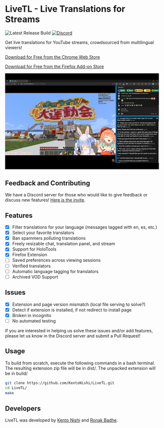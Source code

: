 # LiveTL - Live Translations for Streams

![Latest Release Build](https://github.com/KentoNishi/LiveTL/workflows/Latest%20Release%20Build/badge.svg)
[![Discord](https://img.shields.io/discord/780938154437640232.svg?label=&logo=discord&logoColor=ffffff&color=7389D8&labelColor=6A7EC2)](https://discord.gg/uJrV3tmthg)

Get live translations for YouTube streams, crowdsourced from multilingual viewers!

[Download for Free from the Chrome Web Store](https://chrome.google.com/webstore/detail/livetl-live-translations/moicohcfhhbmmngneghfjfjpdobmmnlg)

[Download for Free from the Firefox Add-on Store](https://addons.mozilla.org/en-US/firefox/addon/livetl/)

![Demo](./img/livetlscreen.png)

## Feedback and Contributing

We have a Discord server for those who would like to give feedback or discuss new features! [Here is the invite](https://discord.gg/uJrV3tmthg).

## Features

* [x] Filter translations for your language (messages tagged with en, es, etc.)
* [x] Select your favorite translators
* [x] Ban spammers polluting translations
* [x] Freely resizable chat, translation panel, and stream
* [x] Support for HoloTools
* [x] Firefox Extension
* [ ] Saved preferences across viewing sessions
* [ ] Verified translators
* [ ] Automatic language tagging for translators
* [ ] Archived VOD Support

## Issues

* [x] Extension and page version mismatch (local file serving to solve?)
* [x] Detect if extension is installed, if not redirect to install page
* [x] Broken in incognito
* [ ] No automated testing

If you are interested in helping us solve these issues and/or add features, please let us know in the Discord server and submit a Pull Request!

## Usage

To build from scratch, execute the following commands in a bash terminal. The resulting extension zip file will be in dist/. The unpacked extension will be in build/

```bash
git clone https://github.com/KentoNishi/LiveTL.git
cd LiveTL/
make
```

## Developers

LiveTL was developed by [Kento Nishi](https://github.com/KentoNishi) and [Ronak Badhe](https://github.com/r2dev2bb8/).
